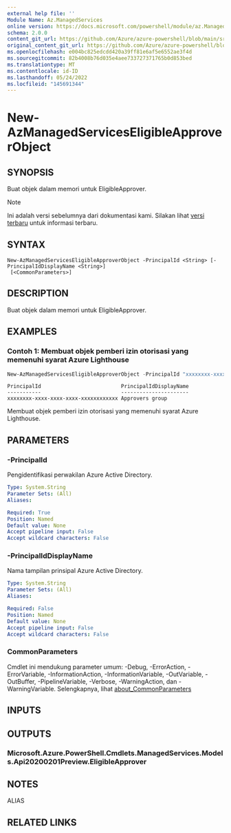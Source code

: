 ```yaml
---
external help file: ''
Module Name: Az.ManagedServices
online version: https://docs.microsoft.com/powershell/module/az.ManagedServices/new-AzManagedServicesEligibleApproverObject
schema: 2.0.0
content_git_url: https://github.com/Azure/azure-powershell/blob/main/src/ManagedServices/help/New-AzManagedServicesEligibleApproverObject.md
original_content_git_url: https://github.com/Azure/azure-powershell/blob/main/src/ManagedServices/help/New-AzManagedServicesEligibleApproverObject.md
ms.openlocfilehash: e004bc825edcdd420a39ff81e6af5e6552ae3f4d
ms.sourcegitcommit: 82b4008b76d035e4aee733727371765b0d853bed
ms.translationtype: MT
ms.contentlocale: id-ID
ms.lasthandoff: 05/24/2022
ms.locfileid: "145691344"
---
```

# New-AzManagedServicesEligibleApproverObject

## SYNOPSIS
Buat objek dalam memori untuk EligibleApprover.

> [!NOTE]
>Ini adalah versi sebelumnya dari dokumentasi kami. Silakan lihat [versi terbaru](/powershell/module/az.managedservices/new-azmanagedserviceseligibleapproverobject) untuk informasi terbaru.

## SYNTAX

```
New-AzManagedServicesEligibleApproverObject -PrincipalId <String> [-PrincipalIdDisplayName <String>]
 [<CommonParameters>]
```

## DESCRIPTION
Buat objek dalam memori untuk EligibleApprover.

## EXAMPLES

### Contoh 1: Membuat objek pemberi izin otorisasi yang memenuhi syarat Azure Lighthouse
```powershell
New-AzManagedServicesEligibleApproverObject -PrincipalId "xxxxxxxx-xxxx-xxxx-xxxx-xxxxxxxxxxxx" -PrincipalIdDisplayName "Approvers group"
```

```output
PrincipalId                          PrincipalIdDisplayName
-----------                          ----------------------
xxxxxxxx-xxxx-xxxx-xxxx-xxxxxxxxxxxx Approvers group
```

Membuat objek pemberi izin otorisasi yang memenuhi syarat Azure Lighthouse.

## PARAMETERS

### -PrincipalId
Pengidentifikasi perwakilan Azure Active Directory.

```yaml
Type: System.String
Parameter Sets: (All)
Aliases:

Required: True
Position: Named
Default value: None
Accept pipeline input: False
Accept wildcard characters: False
```

### -PrincipalIdDisplayName
Nama tampilan prinsipal Azure Active Directory.

```yaml
Type: System.String
Parameter Sets: (All)
Aliases:

Required: False
Position: Named
Default value: None
Accept pipeline input: False
Accept wildcard characters: False
```

### CommonParameters
Cmdlet ini mendukung parameter umum: -Debug, -ErrorAction, -ErrorVariable, -InformationAction, -InformationVariable, -OutVariable, -OutBuffer, -PipelineVariable, -Verbose, -WarningAction, dan -WarningVariable. Selengkapnya, lihat [about_CommonParameters](http://go.microsoft.com/fwlink/?LinkID=113216)

## INPUTS

## OUTPUTS

### Microsoft.Azure.PowerShell.Cmdlets.ManagedServices.Models.Api20200201Preview.EligibleApprover

## NOTES

ALIAS

## RELATED LINKS

